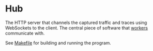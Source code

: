 # Hub

The HTTP server that channels the captured traffic and traces using WebSockets to the client. The central
piece of software that [workers](https://github.com/kubeshark/base/pkg) communicate with.

See [Makefile](./Makefile) for building and running the program.
